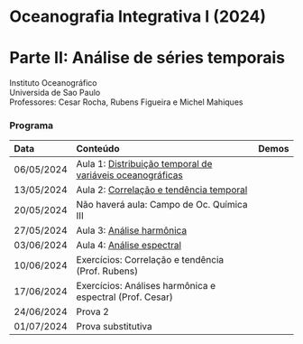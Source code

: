 # Oceanografia Integrativa I (2024)
# Parte II: Análise de séries temporais
Instituto Oceanográfico</br>
Universida de Sao Paulo</br>
Professores: Cesar Rocha, Rubens Figueira e Michel Mahiques

### Programa
| Data          | Conteúdo                              | Demos |
|:--------------------------|:---------------------------------|:--------------|
|  06/05/2024   |  Aula 1: [Distribuição temporal de variáveis oceanográficas](slides/)       |           |
|  13/05/2024   |  Aula 2: [Correlação e tendência temporal](slides/)       |           |
|  20/05/2024   |  Não haverá aula: Campo de Oc. Química III       |           |
|  27/05/2024   |  Aula 3: [Análise harmônica](slides/)       |           |
|  03/06/2024   |  Aula 4: [Análise espectral](slides/)       |           |
|  10/06/2024   |  Exercícios: Correlação e tendência (Prof. Rubens)       |           |
|  17/06/2024   |  Exercícios: Análises harmônica e espectral (Prof. Cesar)      |           |
|  24/06/2024   |  Prova 2         |           |
|  01/07/2024   |  Prova substitutiva         |           |

